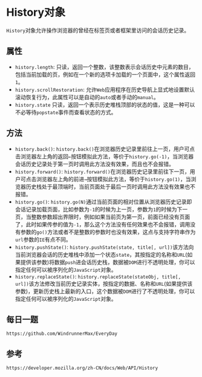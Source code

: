 # History对象
`History`对象允许操作浏览器的曾经在标签页或者框架里访问的会话历史记录。

## 属性
* `history.length`: 只读，返回一个整数，该整数表示会话历史中元素的数目，包括当前加载的页，例如在一个新的选项卡加载的一个页面中，这个属性返回`1`。
* `history.scrollRestoration`: 允许`Web`应用程序在历史导航上显式地设置默认滚动恢复行为，此属性可以是自动的`auto`或者手动的`manual`。
* `history.state` 只读，返回一个表示历史堆栈顶部的状态的值，这是一种可以不必等待`popstate`事件而查看状态的方式。

## 方法
* `history.back()`: `history.back()`在浏览器历史记录里前往上一页，用户可点击浏览器左上角的返回`←`按钮模拟此方法，等价于`history.go(-1)`，当浏览器会话历史记录处于第一页时调用此方法没有效果，而且也不会报错。
* `history.forward()`: `history.forward()`在浏览器历史记录里前往下一页，用户可点击浏览器左上角的前进`→`按钮模拟此方法，等价于`history.go(1)`，当浏览器历史栈处于最顶端时，当前页面处于最后一页时调用此方法没有效果也不报错。
* `history.go()`: `history.go(N)`通过当前页面的相对位置从浏览器历史记录即会话记录加载页面，比如参数为`-1`的时候为上一页，参数为`1`的时候为下一页，当整数参数超出界限时，例如如果当前页为第一页，前面已经没有页面了，此时如果传参的值为`-1`，那么这个方法没有任何效果也不会报错，调用没有参数的`go()`方法或者不是整数的参数时也没有效果，这点与支持字符串作为`url`参数的`IE`有点不同。
* `history.pushState()`: `history.pushState(state, title[, url])`该方法向当前浏览器会话的历史堆栈中添加一个状态`state`，其按指定的名称和`URL`(如果提供该参数)将数据`push`进会话历史栈，数据被`DOM`进行不透明处理，你可以指定任何可以被序列化的`JavaScript`对象。
* `history.replaceState()`: `history.replaceState(stateObj, title[, url])`该方法修改当前历史记录实体，按指定的数据、名称和`URL`(如果提供该参数)，更新历史栈上最新的入口，这个数据被`DOM`进行了不透明处理，你可以指定任何可以被序列化的`JavaScript`对象。

## 每日一题

```
https://github.com/WindrunnerMax/EveryDay
```

## 参考

```
https://developer.mozilla.org/zh-CN/docs/Web/API/History
```

